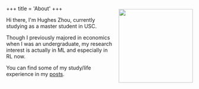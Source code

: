 +++
title = 'About'
+++
<img src="/images/profile.jpeg" alt="" style="width:200px;height:auto;float: right;margin: 10px 0 0 15px;">

Hi there, I'm Hughes Zhou, currently studying as a master student in USC.

Though I previously majored in economics when I was an undergraduate, my research interest is actually in ML and especially in RL now.

You can find some of my study/life experience in my [posts](/).
